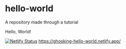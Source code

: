 # hello-world
A repository made through a tutorial

Hello, World!

[![Netlify Status](https://api.netlify.com/api/v1/badges/c9e1f6de-27ad-41a7-953f-2ca3c8333572/deploy-status)](https://app.netlify.com/sites/ghosking-hello-world/deploys)
https://ghosking-hello-world.netlify.app/
